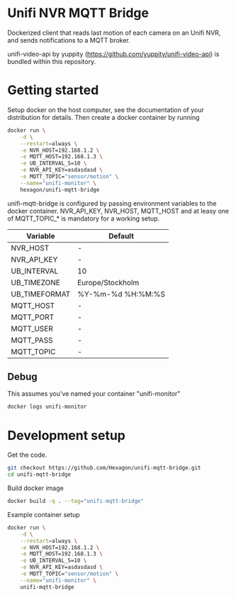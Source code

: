 #  Unifi NVR MQTT Bridge

Dockerized client that reads last motion of each camera on an Unifi NVR, and sends notifications to a MQTT broker.

unifi-video-api by yuppity (https://github.com/yuppity/unifi-video-api) is bundled within this repository.


# Getting started

Setup docker on the host computer, see the documentation of your distribution for details. Then create a docker container by running


```bash
docker run \
	-d \
	--restart=always \
	-e NVR_HOST=192.168.1.2 \
	-e MQTT_HOST=192.168.1.3 \
	-e UB_INTERVAL_S=10 \
	-e NVR_API_KEY=asdasdasd \
	-e MQTT_TOPIC="sensor/motion" \
	--name="unifi-monitor" \
	hexagon/unifi-mqtt-bridge
```

unifi-mqtt-bridge is configured by passing environment variables to the docker container. NVR_API_KEY, NVR_HOST, MQTT_HOST and at leasy one of MQTT_TOPIC_* is mandatory for a working setup.

Variable | Default
--- | ---
NVR_HOST | -
NVR_API_KEY | -
UB_INTERVAL | 10
UB_TIMEZONE | Europe/Stockholm
UB_TIMEFORMAT | %Y-%m-%d %H:%M:%S
MQTT_HOST | -
MQTT_PORT | -
MQTT_USER | -
MQTT_PASS | -
MQTT_TOPIC | -



## Debug

This assumes you've named your container "unifi-monitor"

```bash
docker logs unifi-monitor
```


# Development setup

Get the code.

```bash
git checkout https://github.com/Hexagon/unifi-mqtt-bridge.git
cd unifi-mqtt-bridge
```

Build docker image

```bash
docker build -q . --tag="unifi-mqtt-bridge"
```

Example container setup

```bash
docker run \
	-d \
	--restart=always \
	-e NVR_HOST=192.168.1.2 \
	-e MQTT_HOST=192.168.1.3 \
	-e UB_INTERVAL_S=10 \
	-e NVR_API_KEY=asdasdasd \
	-e MQTT_TOPIC="sensor/motion" \
	--name="unifi-monitor" \
	unifi-mqtt-bridge
```
